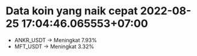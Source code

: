 # Data koin yang naik cepat 2022-08-25 17:04:46.065553+07:00

* ANKR_USDT -> Meningkat 7.93%
* MFT_USDT -> Meningkat 3.32%
